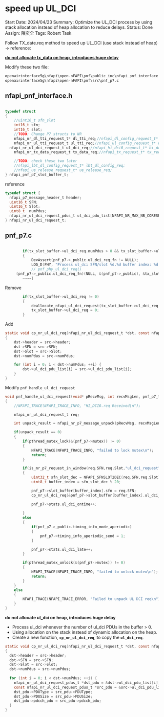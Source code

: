 # speed up UL_DCI

Start Date: 2024/04/23
Summary: Optimize the UL_DCI process by using stack allocation instead of heap allocation to reduce delays.
Status: Done
Assign: 陳奕全
Tags: Robert Task

Follow TX_date.req method to speed up UL_DCI (use stack instead of heap) → reference:

[**do not allocate tx_data on heap, introduces huge delay**](https://gitlab.eurecom.fr/oai/openairinterface5g/-/commit/e8461d1571d7405894b89b5e2aea0c4de7fad488)

Modify these two file:

```c
openairinterface5g\nfapi\open-nFAPI\pnf\public_inc\nfapi_pnf_interface.h
openairinterface5g\nfapi\open-nFAPI\pnf\src\pnf_p7.c
```

## nfapi_pnf_interface.h

```c

typedef struct 
{
	//uint16_t sfn_slot
	int16_t sfn;
	int16_t slot;
	//TODO: Change P7 structs to NR
	nfapi_nr_dl_tti_request_t* dl_tti_req;//nfapi_dl_config_request_t* dl_config_req; 
	nfapi_nr_ul_tti_request_t ul_tti_req;//nfapi_ul_config_request_t* ul_config_req;
  nfapi_nr_ul_dci_request_t ul_dci_req;//nfapi_hi_dci0_request_t* hi_dci0_req;
	nfapi_nr_tx_data_request_t tx_data_req;//nfapi_tx_request_t* tx_req;

	//TODO: check these two later
	//nfapi_lbt_dl_config_request_t* lbt_dl_config_req;
	//nfapi_ue_release_request_t* ue_release_req;
} nfapi_pnf_p7_slot_buffer_t;
```

reference

```c
typedef struct {
  nfapi_p7_message_header_t header;
  uint16_t SFN;
  uint16_t Slot;
  uint8_t  numPdus;
  nfapi_nr_ul_dci_request_pdus_t ul_dci_pdu_list[NFAPI_NR_MAX_NB_CORESETS];
} nfapi_nr_ul_dci_request_t;

```

## pnf_p7.c

```c

		if(tx_slot_buffer->ul_dci_req.numPdus > 0 && tx_slot_buffer->ul_dci_req.SFN == sfn_tx && tx_slot_buffer->ul_dci_req.Slot == slot_tx)
		{
			DevAssert(pnf_p7->_public.ul_dci_req_fn != NULL);
			LOG_D(PHY, "Process ul_dci SFN/slot %d.%d buffer index: %d \n",sfn_tx,slot_tx,buffer_index_tx);
			// pnf_phy_ul_dci_req()
     (pnf_p7->_public.ul_dci_req_fn)(NULL, &(pnf_p7->_public), &tx_slot_buffer->ul_dci_req);
		~~~~}

```

Remove

```c
		if(tx_slot_buffer->ul_dci_req != 0)
		{
			deallocate_nfapi_ul_dci_request(tx_slot_buffer->ul_dci_req, pnf_p7);
			tx_slot_buffer->ul_dci_req = 0;
		}
```

Add

```c
static void cp_nr_ul_dci_req(nfapi_nr_ul_dci_request_t *dst, const nfapi_nr_ul_dci_request_t *src)
{
    dst->header = src->header;
    dst->SFN = src->SFN;
    dst->Slot = src->Slot;
    dst->numPdus = src->numPdus;

    for (int i = 0; i < dst->numPdus; ++i) {
        dst->ul_dci_pdu_list[i] = src->ul_dci_pdu_list[i];
    }
}
```

Modify `pnf_handle_ul_dci_request`

```c
void pnf_handle_ul_dci_request(void* pRecvMsg, int recvMsgLen, pnf_p7_t* pnf_p7)
{
	//NFAPI_TRACE(NFAPI_TRACE_INFO, "HI_DCI0.req Received\n");

	nfapi_nr_ul_dci_request_t req;

	int unpack_result = nfapi_nr_p7_message_unpack(pRecvMsg, recvMsgLen, &req, sizeof(nfapi_nr_ul_dci_request_t), &pnf_p7->_public.codec_config);

	if(unpack_result == 0)
	{
		if(pthread_mutex_lock(&(pnf_p7->mutex)) != 0)
		{
			NFAPI_TRACE(NFAPI_TRACE_INFO, "failed to lock mutex\n");
			return;
		}

		if(is_nr_p7_request_in_window(req.SFN,req.Slot,"ul_dci_request", pnf_p7))
		{
			uint32_t sfn_slot_dec = NFAPI_SFNSLOT2DEC(req.SFN,req.Slot);
			uint8_t buffer_index = sfn_slot_dec % 20;

			pnf_p7->slot_buffer[buffer_index].sfn = req.SFN;
			cp_nr_ul_dci_req(&pnf_p7->slot_buffer[buffer_index].ul_dci_req, &req);

			pnf_p7->stats.ul_dci_ontime++;
			
		}
		else
		{
			if(pnf_p7->_public.timing_info_mode_aperiodic)
			{
				pnf_p7->timing_info_aperiodic_send = 1;
			}

			pnf_p7->stats.ul_dci_late++;
		}

		if(pthread_mutex_unlock(&(pnf_p7->mutex)) != 0)
		{
			NFAPI_TRACE(NFAPI_TRACE_INFO, "failed to unlock mutex\n");
			return;
		}
	}
	else
	{
		NFAPI_TRACE(NFAPI_TRACE_ERROR, "Failed to unpack UL DCI req\n");
	}
}
```

**do not allocate ul_dci on heap, introduces huge delay**

- Process ul_dci whenever the number of ul_dci PDUs in the buffer > 0.
- Using allocation on the stack instead of dynamic allocation on the heap.
- Create a new function, **`cp_nr_ul_dci_req`**, to copy the **`ul_dci_req`**.

```c
static void cp_nr_ul_dci_req(nfapi_nr_ul_dci_request_t *dst, const nfapi_nr_ul_dci_request_t *src)
{
  dst->header = src->header;
  dst->SFN = src->SFN;
  dst->Slot = src->Slot;
  dst->numPdus = src->numPdus;
  
  for (int i = 0; i < dst->numPdus; ++i) {
    nfapi_nr_ul_dci_request_pdus_t *dst_pdu = &dst->ul_dci_pdu_list[i];
    const nfapi_nr_ul_dci_request_pdus_t *src_pdu = &src->ul_dci_pdu_list[i];
    dst_pdu->PDUType = src_pdu->PDUType;
    dst_pdu->PDUSize = src_pdu->PDUSize;
    dst_pdu->pdcch_pdu = src_pdu->pdcch_pdu;
  }
}
```